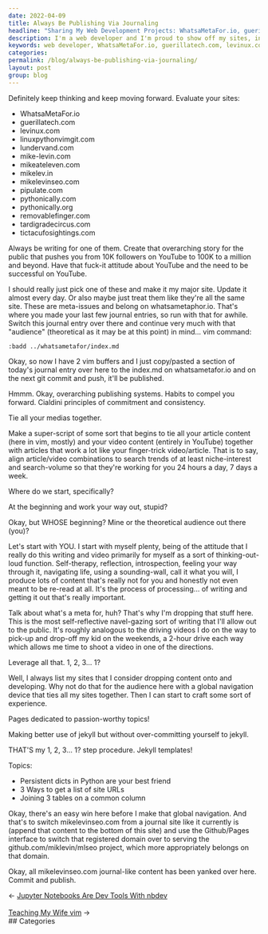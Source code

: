 ```yaml
---
date: 2022-04-09
title: Always Be Publishing Via Journaling
headline: "Sharing My Web Development Projects: WhatsaMetaFor.io, guerillatech.com and more!"
description: I'm a web developer and I'm proud to show off my sites, including WhatsaMetaFor.io, guerillatech.com, levinux.com, linuxpythonvimgit.com, lundervand.com, mike-levin.com, mikeateleven.com, mikelev.in, mikelevinseo.com, pipulate.com, pythonically.com, pythonically.org, removablefinger.com
keywords: web developer, WhatsaMetaFor.io, guerillatech.com, levinux.com, linuxpythonvimgit.com, lundervand.com, mike-levin.com, mikeateleven.com, mikelev.in, mikelevinseo.com, pipulate.com, pythonically.com, pythonically.org, removablefinger.com, tardigrade
categories: 
permalink: /blog/always-be-publishing-via-journaling/
layout: post
group: blog
---
```



Definitely keep thinking and keep moving forward. Evaluate your sites:

- WhatsaMetaFor.io
- guerillatech.com
- levinux.com
- linuxpythonvimgit.com
- lundervand.com
- mike-levin.com
- mikeateleven.com
- mikelev.in
- mikelevinseo.com
- pipulate.com
- pythonically.com
- pythonically.org
- removablefinger.com
- tardigradecircus.com
- tictacufosightings.com

Always be writing for one of them. Create that overarching story for the
public that pushes you from 10K followers on YouTube to 100K to a million and
beyond. Have that fuck-it attitude about YouTube and the need to be successful
on YouTube.

I should really just pick one of these and make it my major site. Update it
almost every day. Or also maybe just treat them like they're all the same site.
These are meta-issues and belong on whatsametaphor.io. That's where you made
your last few journal entries, so run with that for awhile. Switch this journal
entry over there and continue very much with that "audience" (theoretical as it
may be at this point) in mind... vim command:

    :badd ../whatsametafor/index.md

Okay, so now I have 2 vim buffers and I just copy/pasted a section of today's
journal entry over here to the index.md on whatsametafor.io and on the next git
commit and push, it'll be published.

Hmmm. Okay, overarching publishing systems. Habits to compel you forward.
Cialdini principles of commitment and consistency.

Tie all your medias together.

Make a super-script of some sort that begins to tie all your article content
(here in vim, mostly) and your video content (entirely in YouTube) together
with articles that work a lot like your finger-trick video/article. That is to
say, align article/video combinations to search trends of at least
niche-interest and search-volume so that they're working for you 24 hours a
day, 7 days a week.

Where do we start, specifically?

At the beginning and work your way out, stupid?

Okay, but WHOSE beginning? Mine or the theoretical audience out there (you)?

Let's start with YOU. I start with myself plenty, being of the attitude that I
really do this writing and video primarily for myself as a sort of
thinking-out-loud function. Self-therapy, reflection, introspection, feeling
your way through it, navigating life, using a sounding-wall, call it what you
will, I produce lots of content that's really not for you and honestly not even
meant to be re-read at all. It's the process of processing... of writing and
getting it out that's really important.

Talk about what's a meta for, huh? That's why I'm dropping that stuff here.
This is the most self-reflective navel-gazing sort of writing that I'll allow
out to the public. It's roughly analogous to the driving videos I do on the way
to pick-up and drop-off my kid on the weekends, a 2-hour drive each way which
allows me time to shoot a video in one of the directions.

Leverage all that. 1, 2, 3... 1?

Well, I always list my sites that I consider dropping content onto and
developing. Why not do that for the audience here with a global navigation
device that ties all my sites together. Then I can start to craft some sort of
experience.

Pages dedicated to passion-worthy topics!

Making better use of jekyll but without over-committing yourself to jekyll.

THAT'S my 1, 2, 3... 1? step procedure. Jekyll templates!

Topics:

- Persistent dicts in Python are your best friend
- 3 Ways to get a list of site URLs
- Joining 3 tables on a common column

Okay, there's an easy win here before I make that global navigation. And that's
to switch mikelevinseo.com from a journal site like it currently is (append
that content to the bottom of this site) and use the Github/Pages interface to
switch that registered domain over to serving the github.com/miklevin/mlseo
project, which more appropriately belongs on that domain.

Okay, all mikelevinseo.com journal-like content has been yanked over here.
Commit and publish.

<div class="arrow-links"><div class="post-nav-prev"><span class="arrow">&larr;&nbsp;</span><a href="/blog/jupyter-notebooks-are-dev-tools-with-nbdev/">Jupyter Notebooks Are Dev Tools With nbdev</a></div> &nbsp; <div class="post-nav-next"><a href="/blog/teaching-my-wife-vim/">Teaching My Wife vim</a><span class="arrow">&nbsp;&rarr;</span></div></div>
## Categories

<ul></ul>